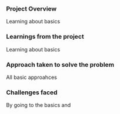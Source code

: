 ### Project Overview

 Learning about basics


### Learnings from the project

 Learning about basics


### Approach taken to solve the problem

 All basic approahces


### Challenges faced

 By going to the basics and


